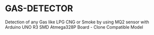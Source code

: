# GAS-DETECTOR
Detection of any Gas like LPG CNG or Smoke by using MQ2 sensor with Arduino UNO R3 SMD Atmega328P Board - Clone Compatible Model
